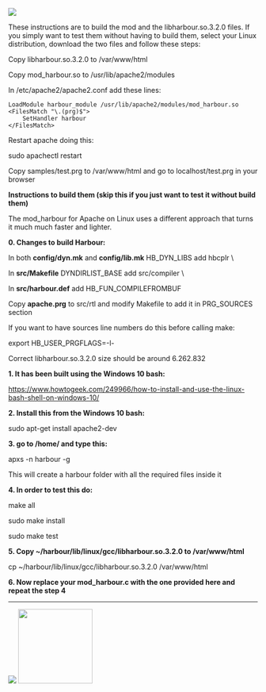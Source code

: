 [![](https://bitbucket.org/fivetech/screenshots/downloads/fivetech_logo.gif)](http://www.fivetechsoft.com "FiveTech Software")

These instructions are to build the mod and the libharbour.so.3.2.0 files. If you simply want to test them
without having to build them, select your Linux distribution, download the two files and follow these steps:

Copy libharbour.so.3.2.0 to /var/www/html

Copy mod_harbour.so to /usr/lib/apache2/modules

In /etc/apache2/apache2.conf add these lines:
```
LoadModule harbour_module /usr/lib/apache2/modules/mod_harbour.so
<FilesMatch "\.(prg)$">
    SetHandler harbour
</FilesMatch>
```
Restart apache doing this: 

sudo apachectl restart

Copy samples/test.prg to /var/www/html and go to localhost/test.prg in your browser

**Instructions to build them (skip this if you just want to test it without build them)**

The mod_harbour for Apache on Linux uses a different approach that turns it much much faster and lighter.

**0. Changes to build Harbour:**

In both **config/dyn.mk** and **config/lib.mk** HB_DYN_LIBS add hbcplr \

In **src/Makefile** DYNDIRLIST_BASE add src/compiler \

In **src/harbour.def** add HB_FUN_COMPILEFROMBUF

Copy **apache.prg** to src/rtl and modify Makefile to add it in PRG_SOURCES section

If you want to have sources line numbers do this before calling make:

export HB_USER_PRGFLAGS=-l-

Correct libharbour.so.3.2.0 size should be around 6.262.832

**1. It has been built using the Windows 10 bash:**

https://www.howtogeek.com/249966/how-to-install-and-use-the-linux-bash-shell-on-windows-10/

**2. Install this from the Windows 10 bash:**

sudo apt-get install apache2-dev

**3. go to /home/<username> and type this:**

apxs -n harbour -g

This will create a harbour folder with all the required files inside it

**4. In order to test this do:**

make all

sudo make install

sudo make test

**5. Copy ~/harbour/lib/linux/gcc/libharbour.so.3.2.0 to /var/www/html**

cp ~/harbour/lib/linux/gcc/libharbour.so.3.2.0 /var/www/html

**6. Now replace your mod_harbour.c with the one provided here and repeat the step 4**

***

[![](https://bitbucket.org/fivetech/screenshots/downloads/harbour.jpg)](https://harbour.github.io "The Harbour Project")
<a href="https://httpd.apache.org/" alt="The Apache HTTP Server Project"><img width="150" height="150" src="http://www.apache.org/img/support-apache.jpg"></a>
